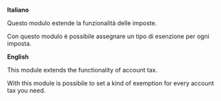 **Italiano**

Questo modulo estende la funzionalità delle imposte.

Con questo modulo è possibile assegnare un tipo di esenzione per ogni
imposta.

**English**

This module extends the functionality of account tax.

With this module is possibile to set a kind of exemption for every
account tax you need.
